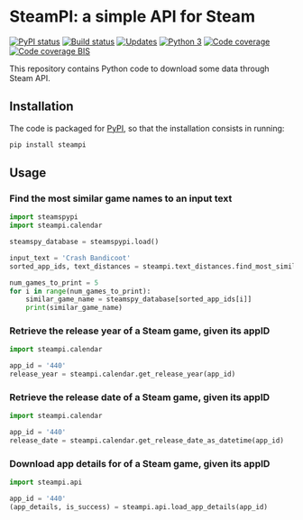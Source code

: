 # SteamPI: a simple API for Steam

[![PyPI status][PyPI image]][PyPI] [![Build status][Build image]][Build] [![Updates][Dependency image]][PyUp] [![Python 3][Python3 image]][PyUp] [![Code coverage][Coveralls image]][Coveralls] [![Code coverage BIS][Codecov image]][Codecov]

  [PyPI]: https://pypi.python.org/pypi/steampi
  [PyPI image]: https://badge.fury.io/py/steampi.svg

  [Build]: https://travis-ci.org/woctezuma/steampi
  [Build image]: https://travis-ci.org/woctezuma/steampi.svg?branch=master

  [PyUp]: https://pyup.io/repos/github/woctezuma/steampi/
  [Dependency image]: https://pyup.io/repos/github/woctezuma/steampi/shield.svg
  [Python3 image]: https://pyup.io/repos/github/woctezuma/steampi/python-3-shield.svg

  [Coveralls]: https://coveralls.io/github/woctezuma/steampi?branch=master
  [Coveralls image]: https://coveralls.io/repos/github/woctezuma/steampi/badge.svg?branch=master

  [Codecov]: https://codecov.io/gh/woctezuma/steampi
  [Codecov image]: https://codecov.io/gh/woctezuma/steampi/branch/master/graph/badge.svg

This repository contains Python code to download some data through Steam API.

## Installation

The code is packaged for [PyPI](https://pypi.org/project/steampi/), so that the installation consists in running:

```bash
pip install steampi
```

## Usage

### Find the most similar game names to an input text

```python
import steamspypi
import steampi.calendar

steamspy_database = steamspypi.load()

input_text = 'Crash Bandicoot'
sorted_app_ids, text_distances = steampi.text_distances.find_most_similar_game_names(input_text, steamspy_database)

num_games_to_print = 5
for i in range(num_games_to_print):
    similar_game_name = steamspy_database[sorted_app_ids[i]] 
    print(similar_game_name)
```

### Retrieve the release year of a Steam game, given its appID

```python
import steampi.calendar

app_id = '440'
release_year = steampi.calendar.get_release_year(app_id)
```

### Retrieve the release date of a Steam game, given its appID

```python
import steampi.calendar

app_id = '440'
release_date = steampi.calendar.get_release_date_as_datetime(app_id)
```

### Download app details for of a Steam game, given its appID

```python
import steampi.api

app_id = '440'
(app_details, is_success) = steampi.api.load_app_details(app_id)
```
